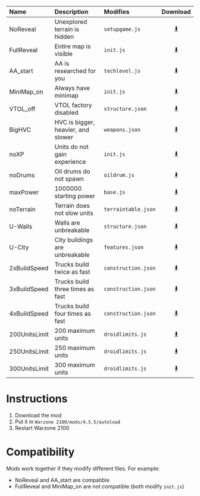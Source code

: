 Name          |Description                         |Modifies             |Download
:-------------|:-----------------------------------|:--------------------|:------:
NoReveal      | Unexplored terrain is hidden       | `setupgame.js`      | [⬇️](https://github.com/aco4/mods-wz2100/raw/main/files/NoReveal)
FullReveal    | Entire map is visible              | `init.js`           | [⬇️](https://github.com/aco4/mods-wz2100/raw/main/files/FullReveal)
AA_start      | AA is researched for you           | `techlevel.js`      | [⬇️](https://github.com/aco4/mods-wz2100/raw/main/files/AA_start)
MiniMap_on    | Always have minimap                | `init.js`           | [⬇️](https://github.com/aco4/mods-wz2100/raw/main/files/MiniMap_on)
VTOL_off      | VTOL factory disabled              | `structure.json`    | [⬇️](https://github.com/aco4/mods-wz2100/raw/main/files/VTOL_off)
BigHVC        | HVC is bigger, heavier, and slower | `weapons.json`      | [⬇️](https://github.com/aco4/mods-wz2100/raw/main/files/BigHVC)
noXP          | Units do not gain experience       | `init.js`           | [⬇️](https://github.com/aco4/mods-wz2100/raw/main/files/noXP)
noDrums       | Oil drums do not spawn             | `oildrum.js`        | [⬇️](https://github.com/aco4/mods-wz2100/raw/main/files/noDrums)
maxPower      | 1000000 starting power             | `base.js`           | [⬇️](https://github.com/aco4/mods-wz2100/raw/main/files/maxPower)
noTerrain     | Terrain does not slow units        | `terraintable.json` | [⬇️](https://github.com/aco4/mods-wz2100/raw/main/files/noTerrain)
U-Walls       | Walls are unbreakable              | `structure.json`    | [⬇️](https://github.com/aco4/mods-wz2100/raw/main/files/U-Walls)
U-City        | City buildings are unbreakable     | `features.json`     | [⬇️](https://github.com/aco4/mods-wz2100/raw/main/files/U-City)
2xBuildSpeed  | Trucks build twice as fast         | `construction.json` | [⬇️](https://github.com/aco4/mods-wz2100/raw/main/files/2xBuildSpeed)
3xBuildSpeed  | Trucks build three times as fast   | `construction.json` | [⬇️](https://github.com/aco4/mods-wz2100/raw/main/files/3xBuildSpeed)
4xBuildSpeed  | Trucks build four times as fast    | `construction.json` | [⬇️](https://github.com/aco4/mods-wz2100/raw/main/files/4xBuildSpeed)
200UnitsLimit | 200 maximum units                  | `droidlimits.js`    | [⬇️](https://github.com/aco4/mods-wz2100/raw/main/files/200UnitsLimit)
250UnitsLimit | 250 maximum units                  | `droidlimits.js`    | [⬇️](https://github.com/aco4/mods-wz2100/raw/main/files/250UnitsLimit)
300UnitsLimit | 300 maximum units                  | `droidlimits.js`    | [⬇️](https://github.com/aco4/mods-wz2100/raw/main/files/300UnitsLimit)

# Instructions
1. Download the mod
2. Put it in `Warzone 2100/mods/4.5.5/autoload`
3. Restart Warzone 2100

# Compatibility
Mods work together if they modify different files. For example:
- NoReveal and AA_start are compatible
- FullReveal and MiniMap_on are not compatible (both modify `init.js`)
